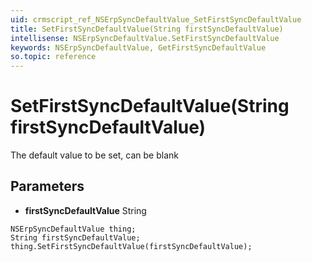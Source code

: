 ```yaml
---
uid: crmscript_ref_NSErpSyncDefaultValue_SetFirstSyncDefaultValue
title: SetFirstSyncDefaultValue(String firstSyncDefaultValue)
intellisense: NSErpSyncDefaultValue.SetFirstSyncDefaultValue
keywords: NSErpSyncDefaultValue, GetFirstSyncDefaultValue
so.topic: reference
---
```


# SetFirstSyncDefaultValue(String firstSyncDefaultValue)

The default value to be set, can be blank

## Parameters

* **firstSyncDefaultValue** String

```crmscript
NSErpSyncDefaultValue thing;
String firstSyncDefaultValue;
thing.SetFirstSyncDefaultValue(firstSyncDefaultValue);
```


